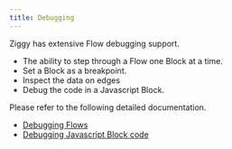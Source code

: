 ```yaml
---
title: Debugging
---
```


Ziggy has extensive Flow debugging support.

- The ability to step through a Flow one Block at a time.
- Set a Block as a breakpoint.
- Inspect the data on edges
- Debug the code in a Javascript Block.

Please refer to the following detailed documentation.

- [Debugging Flows](user-guide/editor/Debugging.md)
- [Debugging Javascript Block code](/user-guide/block-types/core/Javascript.md#debugger)


